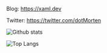 Blog: https://xaml.dev

Twitter: https://twitter.com/dotMorten

![Github stats](https://github-readme-stats.vercel.app/api?username=dotMorten&show_icons=true)

![Top Langs](https://github-readme-stats.vercel.app/api/top-langs/?username=dotMorten&layout=compact)
